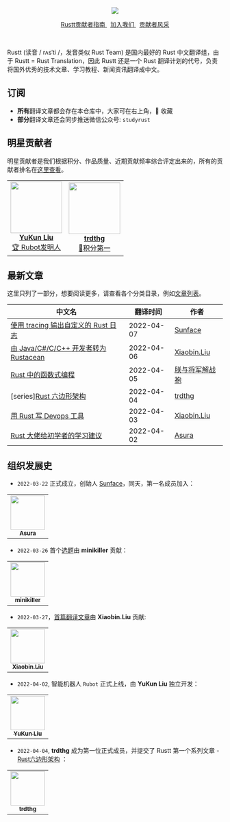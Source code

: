 <div align="center">
    <img src="https://github.com/studyrs/Rustt/blob/main/.github/assets/logo.png?raw=true">

<a align="center" href="https://guide.rustt.org">Rustt贡献者指南 </a>
&nbsp;
<a align="center" href="https://guide.rustt.org/join-us.html">加入我们 </a>
&nbsp;
<a align="center" href="https://github.com/studyrs/Rustt/blob/main/贡献者排名.md">贡献者风采 </a>
</div>

<br />

Rustt (读音 / rʌsˈti /，发音类似 Rust Team) 是国内最好的 Rust 中文翻译组，由于 Rustt = Rust Translation，因此 Rustt 还是一个 Rust 翻译计划的代号，负责将国外优秀的技术文章、学习教程、新闻资讯翻译成中文。


## 订阅

- **所有**翻译文章都会存在本仓库中，大家可在右上角，🌟 收藏
- **部分**翻译文章还会同步推送微信公众号: `studyrust`

## 明星贡献者

明星贡献者是我们根据积分、作品质量、近期贡献频率综合评定出来的，所有的贡献者排名在[这里查看](./贡献者排名.md)。

<table>
    <tr>
        <td align="center">
            <a href="https://github.com/mrxiaozhuox">
                <img src="https://avatars.githubusercontent.com/u/41265098?v=4?s=100" width="120px"  alt=""/>
                <br />
                <b>YuKun Liu</b>
                <br />
                <sub><a href="https://github.com/studyrs/rubot">🏆 Rubot发明人</a></sub>
            </a>
        </td>
        <td align="center">
              <a href="https://github.com/trdthg ">
                  <img src="https://avatars.githubusercontent.com/u/69898423?v=4?s=100" width="120px"  alt=""/>
                <br />
                <b>trdthg</b>
                <br />
                 <sub><a href="https://github.com/studyrs/rubot">💎积分第一</a></sub>
            </a>
        </td>
    </tr>
</table>

## 最新文章
这里只列了一部分，想要阅读更多，请查看各个分类目录，例如[文章列表](https://github.com/studyrs/Rustt/tree/main/Articles)。

| 中文名 |   翻译时间 | 作者 |
| ------- | -------- | ----- |
| [使用 tracing 输出自定义的 Rust 日志](https://github.com/studyrs/Rustt/blob/main/Articles/%5B2022-04-07%5D%20在%20Rust%20中使用%20tracing%20自定义日志.md) | 2022-04-07 | [Sunface](https://github.com/sunface) |
| [由 Java/C#/C/C++ 开发者转为 Rustacean](https://github.com/studyrs/Rustt/blob/main/Articles/%5B2022-04-02%5D%20由%20Java:C%23:C:C%2B%2B%20开发者转为%20Rustacean.md) | 2022-04-06 | [Xiaobin.Liu](https://github.com/lxbwolf)|
| [Rust 中的函数式编程 ](https://github.com/studyrs/Rustt/blob/main/Articles/%5B2022-04-05%5D%20Rust%20中的函数式编程.md) | 2022-04-05 | [朕与将军解战袍](https://github.com/a1393323447) |
| [series][Rust 六边形架构](https://github.com/studyrs/Rustt/tree/main/Articles/%5B2022-04-03%5D%20Rust%20六边形架构) | 2022-04-04 | [trdthg](https://github.com/trdthg) |
| [用 Rust 写 Devops 工具](https://github.com/studyrs/Rustt/blob/main/Articles/%5B2022-04-02%5D%20用%20Rust%20写%20DevOps%20工具.md) | 2022-04-03 | [Xiaobin.Liu](https://github.com/lxbwolf) |
| [Rust 大佬给初学者的学习建议](https://github.com/studyrs/Rustt/blob/main/Articles/%5B2022-04-02%5D%20Rust%20大佬给初学者的学习建议.md) | 2022-04-02 | [Asura](https://github.com/asur4s) |

## 组织发展史

- `2022-03-22` 正式成立，创始人 [Sunface](https://im.dev)，同天，第一名成员加入： 

<table>
    <tr>
        <td align="center">
            <a href="https://github.com/asur4s">
                <img src="https://avatars.githubusercontent.com/u/99897242?v=4?s=100" width="80px"  alt=""/>
                <br />
                <sub><b>Asura</b></sub>
                <br />
            </a>
        </td>
    </tr>
</table>

- `2022-03-26` 首个[选题](https://github.com/studyrs/Rustt/issues/10)由 **minikiller** 贡献：

<table>
    <tr>
        <td align="center">
            <a href="https://github.com/minikiller">
                  <img src="https://avatars.githubusercontent.com/u/5356570?v=4?s=100" width="80px"  alt=""/>
                <br />
                <sub><b>minikiller</b></sub>
                <br />
            </a>
        </td>
    </tr>
</table>

- `2022-03-27`，[首篇翻译文章](https://github.com/studyrs/Rustt/blob/main/Articles/%5B2022-03-26%5D%20Rust%20嵌入式开发.md)由 **Xiaobin.Liu** 贡献:

<table>
    <tr>
        <td align="center">
            <a href="https://github.com/lxbwolf">
                  <img src="https://avatars.githubusercontent.com/u/12119889?v=4?s=100" width="80px"  alt=""/>
                <br />
                <sub><b>Xiaobin.Liu</b></sub>
                <br />
            </a>
        </td>
    </tr>
</table>

- `2022-04-02`, 智能机器人 `Rubot` 正式上线，由 **YuKun Liu** 独立开发：

<table>
    <tr>
        <td align="center">
            <a href="https://github.com/mrxiaozhuox ">
                  <img src="https://avatars.githubusercontent.com/u/41265098?v=4?s=100" width="80px"  alt=""/>
                <br />
                <sub><b>YuKun Liu</b></sub>
                <br />
            </a>
        </td>
    </tr>
</table>

- `2022-04-04`, **trdthg** 成为第一位正式成员，并提交了 Rustt 第一个系列文章 - [Rust六边形架构](https://github.com/studyrs/Rustt/tree/main/Articles/%5B2022-04-03%5D%20Rust%20六边形架构) ：

<table>
    <tr>
        <td align="center">
            <a href="https://github.com/trdthg ">
                  <img src="https://avatars.githubusercontent.com/u/69898423?v=4?s=100" width="80px"  alt=""/>
                <br />
                <sub><b>trdthg</b></sub>
                <br />
            </a>
        </td>
    </tr>
</table>
